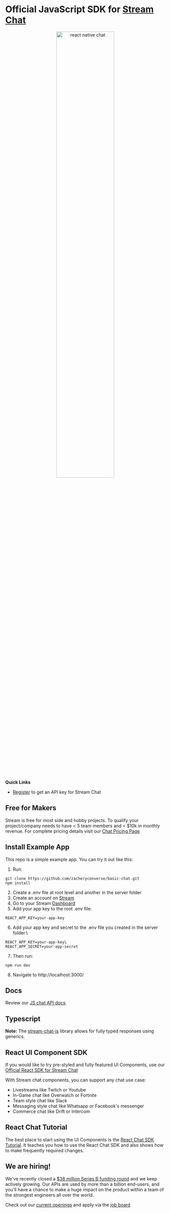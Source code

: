 # Official JavaScript SDK for [Stream Chat](https://getstream.io/chat/)

<p align="center">
  <a href="https://getstream.io/chat/react-chat/tutorial/"><img src="https://i.imgur.com/SRkDlFX.png" alt="react native chat" width="60%" /></a>
</p>

**Quick Links**

- [Register](https://getstream.io/chat/trial/) to get an API key for Stream Chat

## Free for Makers

Stream is free for most side and hobby projects. To qualify your project/company needs to have < 5 team members and < $10k in monthly revenue.
For complete pricing details visit our [Chat Pricing Page](https://getstream.io/chat/pricing/)

## Install Example App

This repo is a simple example app. You can try it out like this:

1. Run:
```
git clone https://github.com/zacheryconverse/basic-chat.git
npm install
```

2. Create a .env file at root level and another in the server folder
3. Create an account on [Stream](https://getstream.io/try-for-free/)
4. Go to your Stream [Dashboard](https://dashboard.getstream.io/dashboard/v2/)
5. Add your app key to the root .env file:
```
REACT_APP_KEY=your-app-key
```
6. Add your app key and secret to the .env file you created in the server folder:\
```
REACT_APP_KEY=your-app-key\
REACT_APP_SECRET=your-app-secret
```
7. Then run:

```
npm run dev
```

8. Navigate to http://localhost:3000/

## Docs

Review our [JS chat API docs](https://getstream.io/chat/docs/js/).

## Typescript

**Note:** The [stream-chat-js](https://github.com/getstream/stream-chat-js) library allows for fully typed responses using generics.

## React UI Component SDK

If you would like to try pre-styled and fully featured UI Components, use our [Official React SDK for Stream Chat](https://github.com/GetStream/stream-chat-react)

With Stream chat components, you can support any chat use case:

- Livestreams like Twitch or Youtube
- In-Game chat like Overwatch or Fortnite
- Team style chat like Slack
- Messaging style chat like Whatsapp or Facebook's messenger
- Commerce chat like Drift or Intercom

## React Chat Tutorial

The best place to start using the UI Components is the [React Chat SDK Tutorial](https://getstream.io/chat/react-chat/tutorial/). It teaches you how to use the React Chat SDK and also shows how to make frequently required changes.

## We are hiring!
We've recently closed a [$38 million Series B funding round](https://techcrunch.com/2021/03/04/stream-raises-38m-as-its-chat-and-activity-feed-apis-power-communications-for-1b-users/) and we keep actively growing.
Our APIs are used by more than a billion end-users, and you'll have a chance to make a huge impact on the product within a team of the strongest engineers all over the world.

Check out our [current openings](https://getstream.io/team/#jobs) and apply via the [job board](https://grnh.se/cf33b7ba3us)
